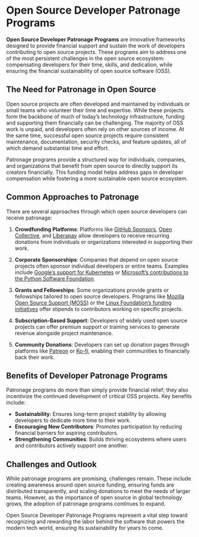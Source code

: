 # Open Source Developer Patronage Programs

**Open Source Developer Patronage Programs** are innovative frameworks designed to provide financial support and sustain the work of developers contributing to open source projects. These programs aim to address one of the most persistent challenges in the open source ecosystem: compensating developers for their time, skills, and dedication, while ensuring the financial sustainability of open source software (OSS).

## The Need for Patronage in Open Source

Open source projects are often developed and maintained by individuals or small teams who volunteer their time and expertise. While these projects form the backbone of much of today’s technology infrastructure, funding and supporting them financially can be challenging. The majority of OSS work is unpaid, and developers often rely on other sources of income. At the same time, successful open source projects require consistent maintenance, documentation, security checks, and feature updates, all of which demand substantial time and effort.

Patronage programs provide a structured way for individuals, companies, and organizations that benefit from open source to directly support its creators financially. This funding model helps address gaps in developer compensation while fostering a more sustainable open source ecosystem.

## Common Approaches to Patronage

There are several approaches through which open source developers can receive patronage:

1. **Crowdfunding Platforms**: Platforms like [GitHub Sponsors](https://github.com/sponsors), [Open Collective](https://opencollective.com/), and [Liberapay](https://liberapay.com/) allow developers to receive recurring donations from individuals or organizations interested in supporting their work.

2. **Corporate Sponsorships**: Companies that depend on open source projects often sponsor individual developers or entire teams. Examples include [Google’s support for Kubernetes](https://kubernetes.io/) or [Microsoft’s contributions to the Python Software Foundation](https://www.python.org/psf/).

3. **Grants and Fellowships**: Some organizations provide grants or fellowships tailored to open source developers. Programs like [Mozilla Open Source Support (MOSS)](https://www.mozilla.org/en-US/moss/) or the [Linux Foundation’s funding initiatives](https://www.linuxfoundation.org/) offer stipends to contributors working on specific projects.

4. **Subscription-Based Support**: Developers of widely used open source projects can offer premium support or training services to generate revenue alongside project maintenance.

5. **Community Donations**: Developers can set up donation pages through platforms like [Patreon](https://www.patreon.com/) or [Ko-fi](https://ko-fi.com/), enabling their communities to financially back their work.

## Benefits of Developer Patronage Programs

Patronage programs do more than simply provide financial relief; they also incentivize the continued development of critical OSS projects. Key benefits include:

- **Sustainability**: Ensures long-term project stability by allowing developers to dedicate more time to their work.
- **Encouraging New Contributors**: Promotes participation by reducing financial barriers for aspiring contributors.
- **Strengthening Communities**: Builds thriving ecosystems where users and contributors actively support one another.

## Challenges and Outlook

While patronage programs are promising, challenges remain. These include creating awareness around open source funding, ensuring funds are distributed transparently, and scaling donations to meet the needs of larger teams. However, as the importance of open source in global technology grows, the adoption of patronage programs continues to expand.

Open Source Developer Patronage Programs represent a vital step toward recognizing and rewarding the labor behind the software that powers the modern tech world, ensuring its sustainability for years to come.